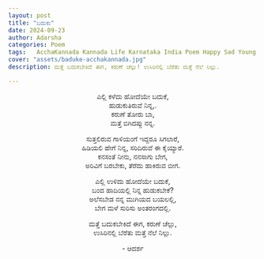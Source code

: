 ```yaml
---
layout: post
title: "ಬದುಕು"
date: 2024-09-23
author: Adarsha
categories: Poem
tags:	AcchaKannada Kannada Life Karnataka India Poem Happy Sad Young me happiness live greatfull uri fire burn benki power force live friends friendship win love success
cover: "assets/baduke-acchakannada.jpg"
description: ಮತ್ತೆ ಬದುಕಬೇಕಿದೆ ಈಗ, ಕರುಣೆ ಚೆಲ್ಲು! ಉಸಿರಿನಲ್ಲಿ ಬೆರೆತು ಮತ್ತೆ ನೆಲೆ ನಿಲ್ಲು.

---
```


<p align ="center"> ಎಲ್ಲಿ ಕಳೆದು ಹೋದೆಯೇ ಬದುಕೆ, <br>
ಹುಡುಕುತಿರುವೆ ನಿನ್ನ,. <br>
ಕರುಣೆ ತೋರು ಬಾ,  <br>
ಮತ್ತೆ ಬಿಗಿದಪ್ಪು ನನ್ನ. </p>

<p align ="center"> ಸುತ್ತಲಿರುವ ಗಾಳಿಯಂಗೆ ಇದ್ದರೂ	 ಸಿಗಲಾರೆ, <br>
ಹಿಡಿಯಲಿ ಹೇಗೆ ನಿನ್ನ, ಸರಿದಿರುವೆ ಈ ಕೈಯ್ಯಾರೆ. <br>
ಕನಸಂತೆ ನೀನು, ನನಸಾಗು ಬೇಗ, <br>
ಅರಿವಿಗೆ ಬರಬೇಕು, ತೆರೆದು ಹಾಕಿರುವ ಬೀಗ. </p>

<p align ="center"> ಎಲ್ಲಿ ಉಳಿದು ಹೋದೆಯೇ ಬದುಕೆ, <br>
ಬಂದ ಹಾದಿಯಲ್ಲಿ ನಿನ್ನ ಹುಡುಕಬೇಕೆ? <br>
ಅಲೆಸಬೇಡ ನನ್ನ ಮುಗಿಯದ ಬಯಲಲ್ಲಿ, <br>
ಬೇಗ ಮಳೆ ಸುರಿಸು ಅಂತರಂಗದಲ್ಲಿ. </p>

<p align ="center"> ಮತ್ತೆ ಬದುಕಬೇಕಿದೆ ಈಗ, ಕರುಣೆ ಚೆಲ್ಲು, <br>
ಉಸಿರಿನಲ್ಲಿ ಬೆರೆತು ಮತ್ತೆ ನೆಲೆ ನಿಲ್ಲು. </p>

<p align ="center"> - ಆದರ್ಶ </p>
